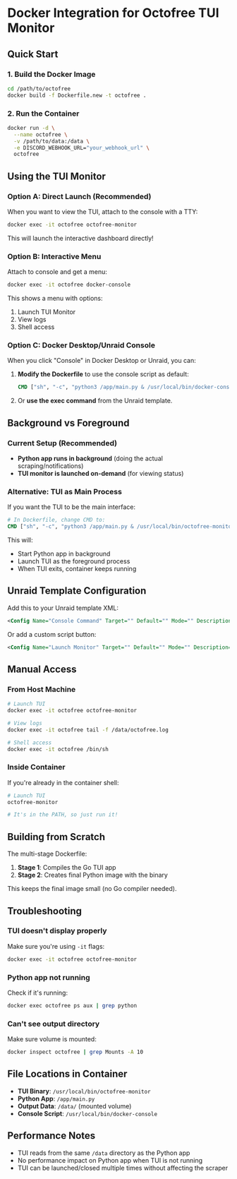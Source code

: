 # Docker Integration for Octofree TUI Monitor

## Quick Start

### 1. Build the Docker Image
```bash
cd /path/to/octofree
docker build -f Dockerfile.new -t octofree .
```

### 2. Run the Container
```bash
docker run -d \
  --name octofree \
  -v /path/to/data:/data \
  -e DISCORD_WEBHOOK_URL="your_webhook_url" \
  octofree
```

## Using the TUI Monitor

### Option A: Direct Launch (Recommended)
When you want to view the TUI, attach to the console with a TTY:

```bash
docker exec -it octofree octofree-monitor
```

This will launch the interactive dashboard directly!

### Option B: Interactive Menu
Attach to console and get a menu:

```bash
docker exec -it octofree docker-console
```

This shows a menu with options:
1. Launch TUI Monitor
2. View logs
3. Shell access

### Option C: Docker Desktop/Unraid Console
When you click "Console" in Docker Desktop or Unraid, you can:

1. **Modify the Dockerfile** to use the console script as default:
   ```dockerfile
   CMD ["sh", "-c", "python3 /app/main.py & /usr/local/bin/docker-console"]
   ```

2. Or **use the exec command** from the Unraid template.

## Background vs Foreground

### Current Setup (Recommended)
- **Python app runs in background** (doing the actual scraping/notifications)
- **TUI monitor is launched on-demand** (for viewing status)

### Alternative: TUI as Main Process
If you want the TUI to be the main interface:

```dockerfile
# In Dockerfile, change CMD to:
CMD ["sh", "-c", "python3 /app/main.py & /usr/local/bin/octofree-monitor"]
```

This will:
- Start Python app in background
- Launch TUI as the foreground process
- When TUI exits, container keeps running

## Unraid Template Configuration

Add this to your Unraid template XML:

```xml
<Config Name="Console Command" Target="" Default="" Mode="" Description="Opens the monitoring TUI" Type="Variable" Display="advanced" Required="false" Mask="false">docker exec -it octofree octofree-monitor</Config>
```

Or add a custom script button:
```xml
<Config Name="Launch Monitor" Target="" Default="" Mode="" Description="Launch TUI Monitor" Type="Path" Display="always" Required="false" Mask="false">/usr/local/bin/octofree-monitor</Config>
```

## Manual Access

### From Host Machine
```bash
# Launch TUI
docker exec -it octofree octofree-monitor

# View logs
docker exec -it octofree tail -f /data/octofree.log

# Shell access
docker exec -it octofree /bin/sh
```

### Inside Container
If you're already in the container shell:
```bash
# Launch TUI
octofree-monitor

# It's in the PATH, so just run it!
```

## Building from Scratch

The multi-stage Dockerfile:
1. **Stage 1**: Compiles the Go TUI app
2. **Stage 2**: Creates final Python image with the binary

This keeps the final image small (no Go compiler needed).

## Troubleshooting

### TUI doesn't display properly
Make sure you're using `-it` flags:
```bash
docker exec -it octofree octofree-monitor
```

### Python app not running
Check if it's running:
```bash
docker exec octofree ps aux | grep python
```

### Can't see output directory
Make sure volume is mounted:
```bash
docker inspect octofree | grep Mounts -A 10
```

## File Locations in Container

- **TUI Binary**: `/usr/local/bin/octofree-monitor`
- **Python App**: `/app/main.py`
- **Output Data**: `/data/` (mounted volume)
- **Console Script**: `/usr/local/bin/docker-console`

## Performance Notes

- TUI reads from the same `/data` directory as the Python app
- No performance impact on Python app when TUI is not running
- TUI can be launched/closed multiple times without affecting the scraper
